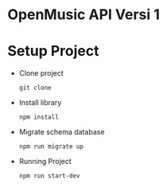 # OpenMusic API Versi 1

# Setup Project

- Clone project

    ```
    git clone
    ```
- Install library

    ```
    npm install 
    ```
- Migrate schema database

    ```
    npm run migrate up
    ```
- Running Project

    ```
    npm run start-dev
    ```
